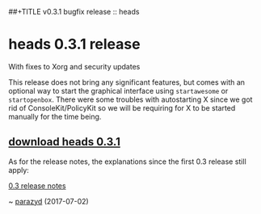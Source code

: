 ##+TITLE v0.3.1 bugfix release :: heads

heads 0.3.1 release
===================

With fixes to Xorg and security updates

This release does not bring any significant features, but comes with an
optional way to start the graphical interface using `startawesome` or
`startopenbox`. There were some troubles with autostarting X since we got
rid of ConsoleKit/PolicyKit so we will be requiring for X to be started
manually for the time being.

## [download heads 0.3.1](https://files.dyne.org/heads/)


As for the release notes, the explanations since the first 0.3 release still
apply:

[0.3 release notes](../06/release-03.html)


~ [parazyd](mailto:parazyd@dyne.org) (2017-07-02)
